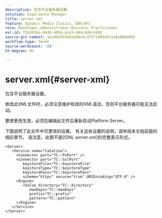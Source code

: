 ```yaml
---
description: 包含平台服务器设置。
solution: Experience Manager
title: server.xml
feature: Dynamic Media Classic，SDK/API
role: Developer,Administrator,Business Practitioner
exl-id: 72b343ba-0d4b-405a-ace3-d44c4d4c44b0
source-git-commit: 1ec8b59f442eb96c6c3f5f1405d57a38a86bd056
workflow-type: tm+mt
source-wordcount: '89'
ht-degree: 0%

---
```


# server.xml{#server-xml}

包含平台服务器设置。

修改此XML文件时，必须注意维护有效的XML语法，否则平台服务器可能无法启动。

要使更改生效，必须在编辑此文件后重新启动Platform Server。

下图说明了此文件中可更改的设置。 有关这些设置的说明，请参阅本文档前面的相应章节。 请注意，此图不是[!DNL server.xml]的完整表示形式。

```
<Server>
   <Service name="Catalina">
     <Connector port="TC::PsPort" />
     <Connector port="TC::SslPort"
        keystoreFile="TC::keystoreFile"
        keystoreType="TC::keystoreType"
        keystorePass="TC::keystorePass" 
        scheme="https" secure="true" URIEncoding="UTF-8" />
     <Engine>
        <Valve directory="TC::directory" 
           maxDays="TC::maxDays" 
           prefix="TC::prefix" 
           pattern="TC::pattern" 
     </Engine>  
   </Service>
</Server>
```
